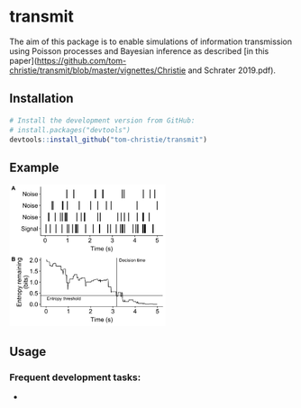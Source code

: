 # transmit 

The aim of this package is to enable simulations of information transmission using Poisson processes and Bayesian inference as described [in this paper](https://github.com/tom-christie/transmit/blob/master/vignettes/Christie and Schrater 2019.pdf).

## Installation

```r
# Install the development version from GitHub:
# install.packages("devtools")
devtools::install_github("tom-christie/transmit")
```

## Example

<img src="https://github.com/tom-christie/transmit/blob/master/inst/entropy_decrease_example.png?raw=true" height="252"/>

## Usage


### Frequent development tasks:

* 


